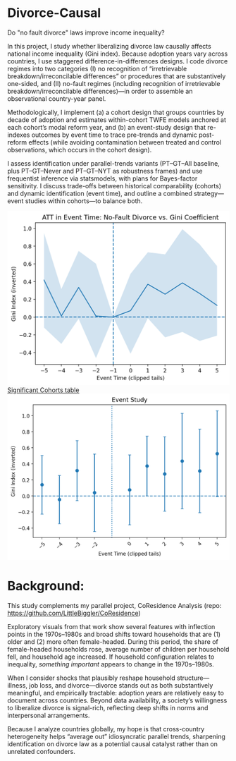 # Divorce-Causal
Do "no fault divorce" laws improve income inequality?

In this project, I study whether liberalizing divorce law causally affects national income inequality (Gini index). Because adoption years vary across countries, I use staggered difference-in-differences designs. I code divorce regimes into two categories
(I) no recognition of “irretrievable breakdown/irreconcilable differences” or procedures that are substantively one-sided, and 
(II) no-fault regimes (including recognition of irretrievable breakdown/irreconcilable differences)—in order to assemble an observational country-year panel.

Methodologically, I implement (a) a cohort design that groups countries by decade of adoption and estimates within-cohort TWFE models anchored at each cohort’s modal reform year, and (b) an event-study design that re-indexes outcomes by event time to trace pre-trends and dynamic post-reform effects (while avoiding contamination between treated and control observations, which occurs in the cohort design). 

I assess identification under parallel-trends variants (PT–GT–All baseline, plus PT–GT–Never and PT–GT–NYT as robustness frames) and use frequentist inference via statsmodels, with plans for Bayes-factor sensitivity. I discuss trade-offs between historical comparability (cohorts) and dynamic identification (event time), and outline a combined strategy—event studies within cohorts—to balance both.

![Event study line with 95% CI zone](artifact/att_in_event_time.png)
[Significant Cohorts table](artifact/cohort_table_rounded.csv)
![Event study scatterplot with bar CI](artifact/event_study_bar.png)

# Background:

This study complements my parallel project, CoResidence Analysis (repo: https://github.com/LittleBiggler/CoResidence)

Exploratory visuals from that work show several features with inflection points in the 1970s–1980s and broad shifts toward households that are (1) older and (2) more often female-headed. During this period, the share of female-headed households rose, average number of children per household fell, and household age increased. If household configuration relates to inequality, *something important* appears to change in the 1970s–1980s.

When I consider shocks that plausibly reshape household structure—illness, job loss, and divorce—divorce stands out as both substantively meaningful, and empirically tractable: adoption years are relatively easy to document across countries. Beyond data availability, a society’s willingness to liberalize divorce is signal-rich, reflecting deep shifts in norms and interpersonal arrangements.

Because I analyze countries globally, my hope is that cross-country heterogeneity helps “average out” idiosyncratic parallel trends, sharpening identification on divorce law as a potential causal catalyst rather than on unrelated confounders.
